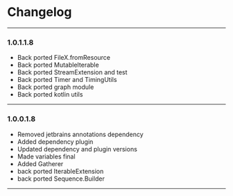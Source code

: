 # Changelog

---

### 1.0.1.1.8

- Back ported FileX.fromResource
- Back ported MutableIterable
- Back ported StreamExtension and test
- Back ported Timer and TimingUtils
- Back ported graph module
- Back ported kotlin utils

---

### 1.0.0.1.8

- Removed jetbrains annotations dependency
- Added dependency plugin
- Updated dependency and plugin versions
- Made variables final
- Added Gatherer
- back ported IterableExtension
- back ported Sequence.Builder

---
